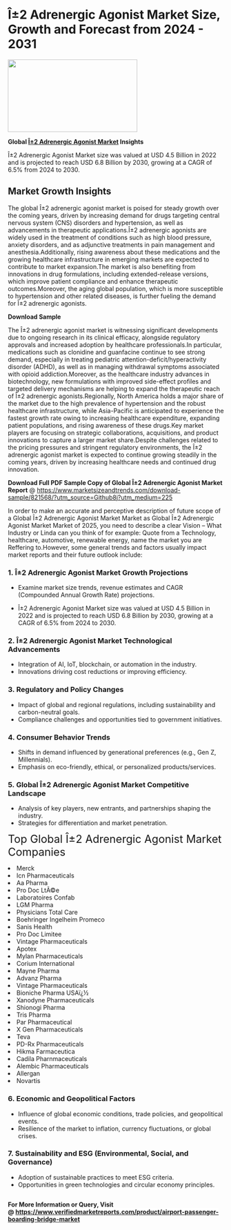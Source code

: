 <H1>Î±2 Adrenergic Agonist Market Size, Growth and Forecast from 2024 - 2031</H1><img class="aligncenter size-medium wp-image-584254" src="https://thirdeyenews.in/wp-content/uploads/2024/09/Global-Market-Research-300x168.jpeg" alt="" width="300" height="168" /><p><strong>Global&nbsp;<a href="https://www.marketsizeandtrends.com/download-sample/821568/?utm_source=Github8j?utm_medium=225">Î±2 Adrenergic Agonist Market</a> Insights</strong></p><p>Î±2 Adrenergic Agonist Market size was valued at USD 4.5 Billion in 2022 and is projected to reach USD 6.8 Billion by 2030, growing at a CAGR of 6.5% from 2024 to 2030.</p><p><h2>Market Growth Insights</h2> <p>The global Î±2 adrenergic agonist market is poised for steady growth over the coming years, driven by increasing demand for drugs targeting central nervous system (CNS) disorders and hypertension, as well as advancements in therapeutic applications.Î±2 adrenergic agonists are widely used in the treatment of conditions such as high blood pressure, anxiety disorders, and as adjunctive treatments in pain management and anesthesia.Additionally, rising awareness about these medications and the growing healthcare infrastructure in emerging markets are expected to contribute to market expansion.The market is also benefiting from innovations in drug formulations, including extended-release versions, which improve patient compliance and enhance therapeutic outcomes.Moreover, the aging global population, which is more susceptible to hypertension and other related diseases, is further fueling the demand for Î±2 adrenergic agonists.</p> <p><strong>Download Sample</strong></p> <p>The Î±2 adrenergic agonist market is witnessing significant developments due to ongoing research in its clinical efficacy, alongside regulatory approvals and increased adoption by healthcare professionals.In particular, medications such as clonidine and guanfacine continue to see strong demand, especially in treating pediatric attention-deficit/hyperactivity disorder (ADHD), as well as in managing withdrawal symptoms associated with opioid addiction.Moreover, as the healthcare industry advances in biotechnology, new formulations with improved side-effect profiles and targeted delivery mechanisms are helping to expand the therapeutic reach of Î±2 adrenergic agonists.Regionally, North America holds a major share of the market due to the high prevalence of hypertension and the robust healthcare infrastructure, while Asia-Pacific is anticipated to experience the fastest growth rate owing to increasing healthcare expenditure, expanding patient populations, and rising awareness of these drugs.Key market players are focusing on strategic collaborations, acquisitions, and product innovations to capture a larger market share.Despite challenges related to the pricing pressures and stringent regulatory environments, the Î±2 adrenergic agonist market is expected to continue growing steadily in the coming years, driven by increasing healthcare needs and continued drug innovation.</p> <p><span class=""><strong>Download Full PDF Sample Copy of Global Î±2 Adrenergic Agonist Market Report</strong> @ <a href="https://www.marketsizeandtrends.com/download-sample/821568/?utm_source=Github8j?utm_medium=225" target="_blank">https://www.marketsizeandtrends.com/download-sample/821568/?utm_source=Github8j?utm_medium=225</a></span></p><p>In order to make an accurate and perceptive description of future scope of a Global&nbsp;Î±2 Adrenergic Agonist Market Market as Global&nbsp;Î±2 Adrenergic Agonist Market Market of 2025, you need to describe a clear Vision &ndash; What Industry or Linda can you think of for example: Quote from a Technology, healthcare, automotive, renewable energy, name the market you are Reffering to.However, some general trends and factors usually impact market reports and their future outlook include:</p><h3>1.&nbsp;<strong>Î±2 Adrenergic Agonist Market Growth Projections</strong></h3><ul><li>Examine market size trends, revenue estimates and CAGR (Compounded Annual Growth Rate) projections.</li><li><p>Î±2 Adrenergic Agonist Market size was valued at USD 4.5 Billion in 2022 and is projected to reach USD 6.8 Billion by 2030, growing at a CAGR of 6.5% from 2024 to 2030.</p></li></ul><h3>2.&nbsp;<strong>Î±2 Adrenergic Agonist Market Technological Advancements</strong></h3><ul><li>Integration of AI, IoT, blockchain, or automation in the industry.</li><li>Innovations driving cost reductions or improving efficiency.</li></ul><h3>3.&nbsp;<strong>Regulatory and Policy Changes</strong></h3><ul><li>Impact of global and regional regulations, including sustainability and carbon-neutral goals.</li><li>Compliance challenges and opportunities tied to government initiatives.</li></ul><h3>4.&nbsp;<strong>Consumer Behavior Trends</strong></h3><ul><li>Shifts in demand influenced by generational preferences (e.g., Gen Z, Millennials).</li><li>Emphasis on eco-friendly, ethical, or personalized products/services.</li></ul><h3>5.&nbsp;<strong>Global Î±2 Adrenergic Agonist Market Competitive Landscape</strong></h3><ul><li>Analysis of key players, new entrants, and partnerships shaping the industry.</li><li>Strategies for differentiation and market penetration.</li></ul><p data-pm-slice="1 1 []"><span style="color: inherit; font-family: inherit; font-size: 25px;">Top Global Î±2 Adrenergic Agonist Market Companies</span></p><div class="" data-test-id=""><p><li>Merck</li><li> Icn Pharmaceuticals</li><li> Aa Pharma</li><li> Pro Doc LtÃ©e</li><li> Laboratoires Confab</li><li> LGM Pharma</li><li> Physicians Total Care</li><li> Boehringer Ingelheim Promeco</li><li> Sanis Health</li><li> Pro Doc Limitee</li><li> Vintage Pharmaceuticals</li><li> Apotex</li><li> Mylan Pharmaceuticals</li><li> Corium International</li><li> Mayne Pharma</li><li> Advanz Pharma</li><li> Vintage Pharmaceuticals</li><li> Bioniche Pharma USAï¿½</li><li> Xanodyne Pharmaceuticals</li><li> Shionogi Pharma</li><li> Tris Pharma</li><li> Par Pharmaceutical</li><li> X Gen Pharmaceuticals</li><li> Teva</li><li> PD-Rx Pharmaceuticals</li><li> Hikma Farmaceutica</li><li> Cadila Pharnmaceuticals</li><li> Alembic Pharmaceuticals</li><li> Allergan</li><li> Novartis</li></p></div><h3>6.&nbsp;<strong>Economic and Geopolitical Factors</strong></h3><ul><li>Influence of global economic conditions, trade policies, and geopolitical events.</li><li>Resilience of the market to inflation, currency fluctuations, or global crises.</li></ul><h3>7.&nbsp;<strong>Sustainability and ESG (Environmental, Social, and Governance)</strong></h3><ul><li>Adoption of sustainable practices to meet ESG criteria.</li><li>Opportunities in green technologies and circular economy principles.</li></ul><h2><strong style="font-size: 14px;">For More Information or Query, Visit @&nbsp;</strong><a style="background-color: #ffffff; font-size: 14px;" href="https://www.marketsizeandtrends.com/report/alpha-2-adrenergic-agonist-market/" target="_blank">https://www.verifiedmarketreports.com/product/airport-passenger-boarding-bridge-market</a></h2>
